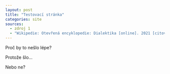 ```yaml
---
layout: post
title: "Testovací stránka"
categories: site
sources:
  - zdroj 1
  - "Wikipedie: Otevřená encyklopedie: Dialektika [online]. 2021 [citováno 30. 01. 2022]. Dostupný online: <https://cs.wikipedia.org/w/index.php?title=Dialektika&oldid=20561687>"
---
```


Proč by to nešlo lépe?

<!-- more -->

Protože šlo...

Nebo ne?
